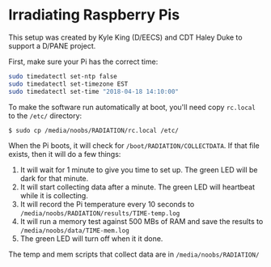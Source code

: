 # Irradiating Raspberry Pis

This setup was created by Kyle King (D/EECS) and CDT Haley Duke to support a D/PANE project.  

First, make sure your Pi has the correct time:

```bash
sudo timedatectl set-ntp false
sudo timedatectl set-timezone EST
sudo timedatectl set-time "2018-04-18 14:10:00"
```

To make the software run automatically at boot, you'll need copy `rc.local` to the `/etc/` directory:

```bash
$ sudo cp /media/noobs/RADIATION/rc.local /etc/
```

When the Pi boots, it will check for `/boot/RADIATION/COLLECTDATA`. If that file exists, then it will do a few things:

1. It will wait for 1 minute to give you time to set up. The green LED will be dark for that minute.
2. It will start collecting data after a minute. The green LED will heartbeat while it is collecting. 
3. It will record the Pi temperature every 10 seconds to `/media/noobs/RADIATION/results/TIME-temp.log`
4. It will run a memory test against 500 MBs of RAM and save the results to `/media/noobs/data/TIME-mem.log`
5. The green LED will turn off when it it done.

The temp and mem scripts that collect data are in `/media/noobs/RADIATION/`

